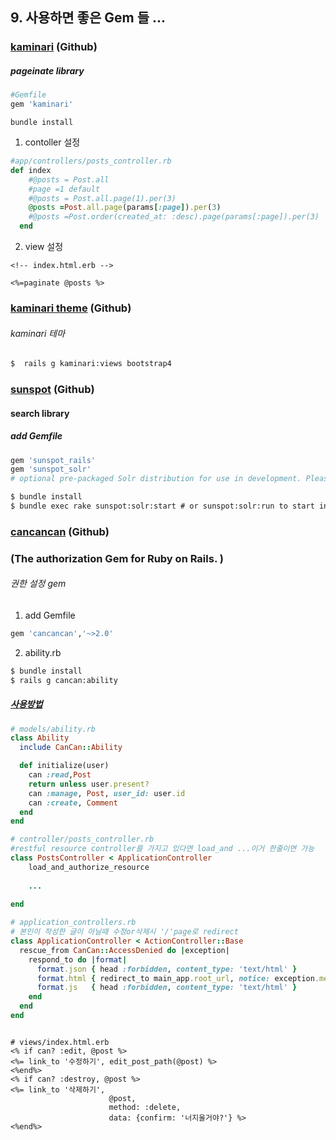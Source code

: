 ## 9. 사용하면 좋은 Gem 들 ...

### [kaminari](https://github.com/kaminari/kaminari) (Github)

##### pageinate library

```ruby
#Gemfile
gem 'kaminari'
```

`bundle install`

1. contoller 설정

```ruby
#app/controllers/posts_controller.rb
def index
    #@posts = Post.all
    #page =1 default
    #@posts = Post.all.page(1).per(3)
    @posts =Post.all.page(params[:page]).per(3)
    #@posts =Post.order(created_at: :desc).page(params[:page]).per(3)
  end
```

2. view 설정

```erb
<!-- index.html.erb -->

<%=paginate @posts %>

```

### [kaminari theme](https://github.com/amatsuda/kaminari_themes) (Github)

###### kaminari 테마

```cmd
$  rails g kaminari:views bootstrap4
```





### [sunspot](https://github.com/sunspot/sunspot) (Github)

#### search library

##### add Gemfile

```ruby
gem 'sunspot_rails'
gem 'sunspot_solr' 
# optional pre-packaged Solr distribution for use in development. Please find a section below explaining other options for running Solr in production
```

```cmd
$ bundle install
$ bundle exec rake sunspot:solr:start # or sunspot:solr:run to start in foreground
```





### [cancancan](https://github.com/CanCanCommunity/cancancan) (Github)

### (The authorization Gem for Ruby on Rails. )

###### 권한 설정 gem

1. add Gemfile

```ruby
gem 'cancancan','~>2.0'
```

2. ability.rb

```cmd
$ bundle install
$ rails g cancan:ability
```

##### [사용방법](https://github.com/CanCanCommunity/cancancan)

```ruby
# models/ability.rb
class Ability
  include CanCan::Ability

  def initialize(user)
    can :read,Post
    return unless user.present?
    can :manage, Post, user_id: user.id
    can :create, Comment
  end
end

```

```ruby
# controller/posts_controller.rb
#restful resource controller를 가지고 있다면 load_and ...이거 한줄이면 가능
class PostsController < ApplicationController
	load_and_authorize_resource
    
    ...
        
end
```

```ruby
# application_controllers.rb
# 본인이 작성한 글이 아닐때 수정or삭제시 '/'page로 redirect
class ApplicationController < ActionController::Base
  rescue_from CanCan::AccessDenied do |exception|
    respond_to do |format|
      format.json { head :forbidden, content_type: 'text/html' }
      format.html { redirect_to main_app.root_url, notice: exception.message }
      format.js   { head :forbidden, content_type: 'text/html' }
    end
  end
end
```

```erb

# views/index.html.erb
<% if can? :edit, @post %>
<%= link_to '수정하기', edit_post_path(@post) %>
<%end%>
<% if can? :destroy, @post %>
<%= link_to '삭제하기',
                      @post,
                      method: :delete,
                      data: {confirm: '너지울거야?'} %>
<%end%>
```


